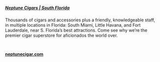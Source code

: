 ##### [Neptune Cigars | South Florida](//www.neptunecigar.com)

Thousands of cigars and accessories plus a friendly, knowledgeable staff, in multiple locations in Florida: South Miami, Little Havana, and Fort Lauderdale, near S. Florida’s best attractions. Come see why we’re the premier cigar superstore for aficionados the world over.

&nbsp;

[**neptunecigar.com**](//www.neptunecigar.com)

